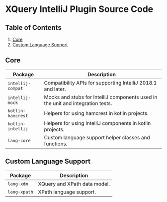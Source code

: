 # XQuery IntelliJ Plugin Source Code

## Table of Contents
1. [Core](#core)
1. [Custom Language Support](#custom-language-support)

## Core
| Package           | Description |
|-------------------|-------------|
| `intellij-compat` | Compatibility APIs for supporting IntelliJ 2018.1 and later. |
| `intellij-mock`   | Mocks and stubs for IntelliJ components used in the unit and integration tests. |
| `kotlin-hamcrest` | Helpers for using hamcrest in kotlin projects. |
| `kotlin-intellij` | Helpers for using IntelliJ components in kotlin projects. |
| `lang-core`       | Custom language support helper classes and functions. |

## Custom Language Support
| Package           | Description |
|-------------------|-------------|
| `lang-xdm`        | XQuery and XPath data model. |
| `lang-xpath`      | XPath language support. |
